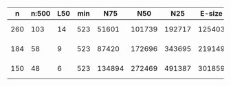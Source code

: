 n    |n:500  |L50  |min  |N75     |N50     |N25     |E-size  |max     |sum      |name
---  |---    |---  |---  |---     |---     |---     |---     |---     |---      |---
260  |103    |14   |523  |51601   |101739  |192717  |125403  |303326  |4793365  |salmonella-unitigs.fa
184  |58     |9    |523  |87420   |172696  |343695  |219149  |537745  |4850344  |salmonella-contigs.fa
150  |48     |6    |523  |134894  |272469  |491387  |301859  |537866  |4853321  |salmonella-scaffolds.fa
